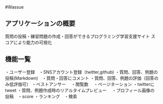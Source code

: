 #Wassue
## アプリケーションの概要

質問の投稿・練習問題の作成・回答ができるプログラミング学習支援サイト スコアにより能力の可視化

## 機能一覧
・ユーザー登録　・SNSアカウント登録（twitter,github)
・質問、回答、例題の投稿(Markdown)　・質問・回答にコメント 
・質問、回答、例題の評価（回答のみ低評価可） 
・ベストアンサー　
・閲覧数　
・ページネーション 
・twitterにtweet 
・質問、例題作成時のリアルタイムプレビュー　
・プロフィール画像の投稿　・score ・ランキング　・検索　



